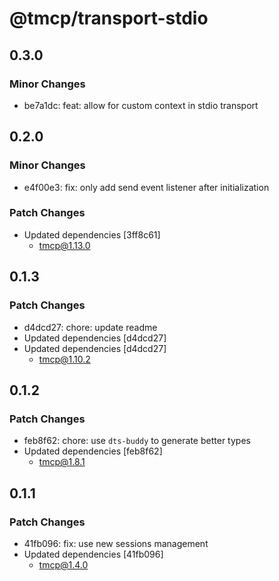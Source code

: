 # @tmcp/transport-stdio

## 0.3.0

### Minor Changes

- be7a1dc: feat: allow for custom context in stdio transport

## 0.2.0

### Minor Changes

- e4f00e3: fix: only add send event listener after initialization

### Patch Changes

- Updated dependencies [3ff8c61]
    - tmcp@1.13.0

## 0.1.3

### Patch Changes

- d4dcd27: chore: update readme
- Updated dependencies [d4dcd27]
- Updated dependencies [d4dcd27]
    - tmcp@1.10.2

## 0.1.2

### Patch Changes

- feb8f62: chore: use `dts-buddy` to generate better types
- Updated dependencies [feb8f62]
    - tmcp@1.8.1

## 0.1.1

### Patch Changes

- 41fb096: fix: use new sessions management
- Updated dependencies [41fb096]
    - tmcp@1.4.0
